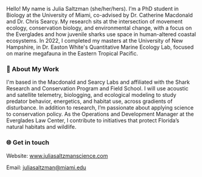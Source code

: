 
Hello! My name is Julia Saltzman (she/her/hers). I’m a PhD student in Biology at the University of Miami, co-advised by Dr. Catherine Macdonald and Dr. Chris Searcy. My research sits at the intersection of movement ecology, conservation biology, and environmental change, with a focus on the Everglades and how juvenile sharks use space in human-altered coastal ecosystems. In 2022, I completed my masters at the University of New Hampshire, in Dr. Easton White's Quantitative Marine Ecology Lab, focused on marine megafauna in the Eastern Tropical Pacific. 

### 🦈 About My Work
I'm based in the Macdonald and Searcy Labs and affiliated with the Shark Research and Conservation Program and Field School. I will use acoustic and satellite telemetry, biologging, and ecological modeling to study predator behavior, energetics, and habitat use, across gradients of disturbance. In addition to research, I’m passionate about applying science to conservation policy. As the Operations and Development Manager at the Everglades Law Center, I contribute to initiatives that protect Florida’s natural habitats and wildlife.

### 🌐 Get in touch
Website: www.juliasaltzmanscience.com

Email: juliasaltzman@miami.edu 

<!--
**juliasaltzman1/juliasaltzman1** is a ✨ _special_ ✨ repository because its `README.md` (this file) appears on your GitHub profile.

Here are some ideas to get you started:

- 🔭 I’m currently working on ...
- 🌱 I’m currently learning ...
- 👯 I’m looking to collaborate on ...
- 🤔 I’m looking for help with ...
- 💬 Ask me about ...
- 📫 How to reach me: ...
- 😄 Pronouns: ...
- ⚡ Fun fact: ...
-->
